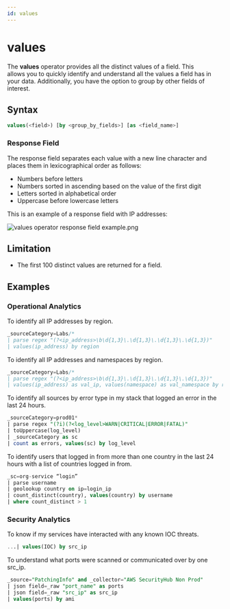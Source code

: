 ```yaml
---
id: values
---
```


# values

The **values** operator provides all the distinct values of a field. This allows you to quickly identify and understand all the values a field has in your data. Additionally, you have the option to group by other fields of interest.

## Syntax

```sql
values(<field>) [by <group_by_fields>] [as <field_name>]
```

### Response Field

The response field separates each value with a new line character and places them in lexicographical order as follows:

* Numbers before letters
* Numbers sorted in ascending based on the value of the first digit
* Letters sorted in alphabetical order
* Uppercase before lowercase letters

This is an example of a response field with IP addresses:

![values operator response field example.png](/img/search-query-language/group-aggregate-operators/values-operator-response-field-example.png)

## Limitation

* The first 100 distinct values are returned for a field.

## Examples

### Operational Analytics

To identify all IP addresses by region.

```sql
_sourceCategory=Labs/*
| parse regex "(?<ip_address>\b\d{1,3}\.\d{1,3}\.\d{1,3}\.\d{1,3})" 
| values(ip_address) by region
```

To identify all IP addresses and namespaces by region.

```sql
_sourceCategory=Labs/*
| parse regex "(?<ip_address>\b\d{1,3}\.\d{1,3}\.\d{1,3}\.\d{1,3})"
| values(ip_address) as val_ip, values(namespace) as val_namespace by region
```

To identify all sources by error type in my stack that logged an error in the last 24 hours.

```sql
_sourceCategory=prod01*
| parse regex "(?i)(?<log_level>WARN|CRITICAL|ERROR|FATAL)"
| toUppercase(log_level)
| _sourceCategory as sc
| count as errors, values(sc) by log_level
```

To identify users that logged in from more than one country in the last 24 hours with a list of countries logged in from.

```sql
_sc=org-service “login”
| parse username
| geolookup country on ip=login_ip
| count_distinct(country), values(country) by username
| where count_distinct > 1
```

### Security Analytics

To know if my services have interacted with any known IOC threats.

```sql
...| values(IOC) by src_ip
```

To understand what ports were scanned or communicated over by one
src_ip.

```sql
_source="PatchingInfo" and _collector="AWS SecurityHub Non Prod"
| json field=_raw "port_name" as ports
| json field=_raw "src_ip" as src_ip
| values(ports) by ami
```

 
